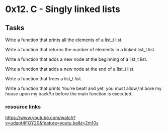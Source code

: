 # 0x12. C - Singly linked lists

##  Tasks 
Write a function that prints all the elements of a list_t list.

Write a function that returns the number of elements in a linked list_t list.

Write a function that adds a new node at the beginning of a list_t list.

Write a function that adds a new node at the end of a list_t list.

Write a function that frees a list_t list.

Write a function that prints You're beat! and yet, you must allow,\nI bore my house upon my back!\n before the main function is executed.


### resource links 

https://www.youtube.com/watch?v=udapt4FGY20&feature=youtu.be&t=2m10s
